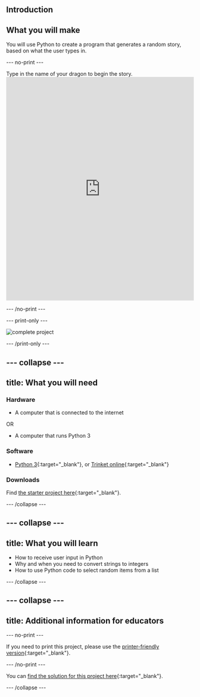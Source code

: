 ## Introduction

## What you will make

You will use Python to create a program that generates a random story, based on what the user types in.

\--- no-print \---

Type in the name of your dragon to begin the story. <iframe src="https://trinket.io/embed/python/904db1ae15?outputOnly=true&runOption=console&start=result&showInstructions=true" width="100%" height="600" frameborder="0" marginwidth="0" marginheight="0" allowfullscreen mark="crwd-mark"></iframe> 

\--- /no-print \---

\--- print-only \---

![complete project](images/storytime-final.png)

\--- /print-only \---

## \--- collapse \---

## title: What you will need

### Hardware

- A computer that is connected to the internet

OR

- A computer that runs Python 3

### Software

- [Python 3](https://www.python.org/downloads/){:target="_blank"}, or [Trinket online](https://trinket.io/){:target="_blank"}

### Downloads

Find [the starter project here](https://trinket.io/python/a0aaa62eab){:target="_blank"}.

\--- /collapse \---

## \--- collapse \---

## title: What you will learn

- How to receive user input in Python
- Why and when you need to convert strings to integers
- How to use Python code to select random items from a list

\--- /collapse \---

## \--- collapse \---

## title: Additional information for educators

\--- no-print \---

If you need to print this project, please use the [printer-friendly version](https://projects.raspberrypi.org/en/projects/storytime/print){:target="_blank"}.

\--- /no-print \---

You can [find the solution for this project here](https://rpf.io/p/en/storytime){:target="_blank"}.

\--- /collapse \---